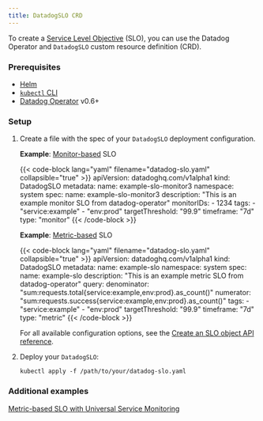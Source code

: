 ```yaml
---
title: DatadogSLO CRD
---
```


To create a [Service Level Objective][1] (SLO), you can use the Datadog Operator and `DatadogSLO` custom resource definition (CRD).

### Prerequisites
- [Helm][2]
- [`kubectl` CLI][3]
- [Datadog Operator][4] v0.6+

### Setup

1. Create a file with the spec of your `DatadogSLO` deployment configuration.

   **Example**: [Monitor-based][5] SLO

   {{< code-block lang="yaml" filename="datadog-slo.yaml" collapsible="true" >}}
   apiVersion: datadoghq.com/v1alpha1
   kind: DatadogSLO
   metadata:
     name: example-slo-monitor3
     namespace: system 
   spec:
     name: example-slo-monitor3
     description: "This is an example monitor SLO from datadog-operator"
     monitorIDs:
       - 1234
     tags:
       - "service:example"
       - "env:prod"
     targetThreshold: "99.9"
     timeframe: "7d"
     type: "monitor"
   {{< /code-block >}}

   **Example**: [Metric-based][6] SLO

   {{< code-block lang="yaml" filename="datadog-slo.yaml" collapsible="true" >}}
   apiVersion: datadoghq.com/v1alpha1
   kind: DatadogSLO
   metadata:
     name: example-slo
     namespace: system 
   spec:
     name: example-slo
     description: "This is an example metric SLO from datadog-operator"
     query:
       denominator: "sum:requests.total{service:example,env:prod}.as_count()"
       numerator: "sum:requests.success{service:example,env:prod}.as_count()"
     tags:
       - "service:example"
       - "env:prod"
     targetThreshold: "99.9"
     timeframe: "7d"
     type: "metric"
   {{< /code-block >}}

   For all available configuration options, see the [Create an SLO object API reference][4].

2. Deploy your `DatadogSLO`:

   ```shell
   kubectl apply -f /path/to/your/datadog-slo.yaml
   ```

### Additional examples
[Metric-based SLO with Universal Service Monitoring][8]

[1]: /service_management/service_level_objectives/
[2]: https://helm.sh/
[3]: https://kubernetes.io/docs/tasks/tools/install-kubectl/
[4]: /api/latest/service-level-objectives/#create-an-slo-object
[5]: /service_management/service_level_objectives/monitor/
[6]: /service_management/service_level_objectives/metric/
[7]: /api/latest/service-level-objectives/#create-an-slo-object
[8]: https://github.com/DataDog/datadog-operator/blob/main/examples/datadogslo/metric-usm-example.yaml
